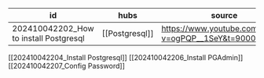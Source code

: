 
| id                                     | hubs           | source                                              |
| -------------------------------------- | -------------- | --------------------------------------------------- |
| 202410042202_How to install Postgresql | [[Postgresql]] | https://www.youtube.com/watch?v=ogPQP__1SeY&t=9000s |
[[202410042204_Install Postgresql]]
[[202410042206_Install PGAdmin]]
[[202410042207_Config Password]]
